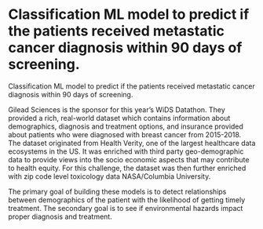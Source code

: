 # Classification ML model to predict if the patients received metastatic cancer diagnosis within 90 days of screening.
Classification ML model to predict if the patients received metastatic cancer diagnosis within 90 days of screening.

Gilead Sciences is the sponsor for this year’s WiDS Datathon. They provided a rich, real-world dataset which contains information about demographics, diagnosis and treatment options, and insurance provided about patients who were diagnosed with breast cancer from 2015-2018. The dataset originated from Health Verity, one of the largest healthcare data ecosystems in the US. It was enriched with third party geo-demographic data to provide views into the socio economic aspects that may contribute to health equity. For this challenge, the dataset was then further enriched with zip code level toxicology data NASA/Columbia University.

The primary goal of building these models is to detect relationships between demographics of the patient with the likelihood of getting timely treatment. The secondary goal is to see if environmental hazards impact proper diagnosis and treatment.
